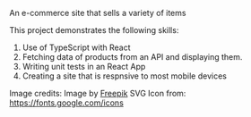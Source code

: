 An e-commerce site that sells a variety of items

This project demonstrates the following skills:
1) Use of TypeScript with React
2) Fetching data of products from an API and displaying them.
3) Writing unit tests in an React App
4) Creating a site that is respnsive to most mobile devices

Image credits:
Image by <a href="https://www.freepik.com/free-photo/colorful-shopping-bags_1248943.htm#query=shopping%20background&position=50&from_view=keyword&track=ais">Freepik</a>
SVG Icon from: https://fonts.google.com/icons
